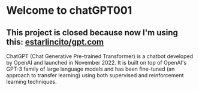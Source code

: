 # Welcome to chatGPT001

## This project is closed because now I'm using this: [estarlincito/gpt.com](https://estarlincito/gpt.com)

ChatGPT (Chat Generative Pre-trained Transformer) is a chatbot
developed by OpenAI and launched in November 2022. It is built on
top of OpenAI&apos;s GPT-3 family of large language models and has
been fine-tuned (an approach to transfer learning) using both
supervised and reinforcement learning techniques.

<!-- ### app link: [chatgpt001.vercel.app](https://chatgpt001.vercel.app) -->

<!-- handleFalse on nav | buscar la forma de apagarlo desde el servidor mirar el video de fazt sobre ejecutar codigo del servidor en el cliente (next 13) -->

<!-- trabajar en openGraph -->
<!-- trabajar en el Opacity -->
